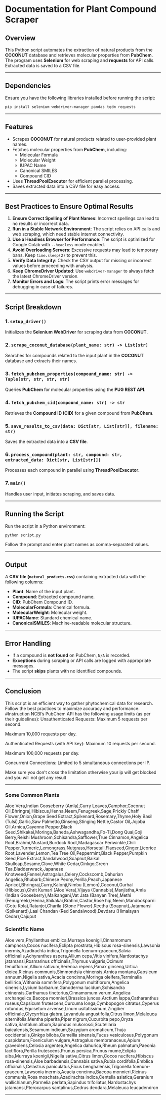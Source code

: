 # Documentation for Plant Compound Scraper

## Overview
This Python script automates the extraction of natural products from the **COCONUT** database and retrieves molecular properties from **PubChem**. The program uses **Selenium** for web scraping and **requests** for API calls. Extracted data is saved to a CSV file.

---

## Dependencies
Ensure you have the following libraries installed before running the script:
```bash
pip install selenium webdriver-manager pandas tqdm requests
```

---

## Features
- Scrapes **COCONUT** for natural products related to user-provided plant names.
- Fetches molecular properties from **PubChem**, including:
  - Molecular Formula
  - Molecular Weight
  - IUPAC Name
  - Canonical SMILES
  - Compound CID
- Uses **ThreadPoolExecutor** for efficient parallel processing.
- Saves extracted data into a CSV file for easy access.

---

## Best Practices to Ensure Optimal Results
1. **Ensure Correct Spelling of Plant Names**: Incorrect spellings can lead to no results or incorrect data.
2. **Run in a Stable Network Environment**: The script relies on API calls and web scraping, which need stable internet connectivity.
3. **Use a Headless Browser for Performance**: The script is optimized for Google Colab with `--headless` mode enabled.
4. **Avoid Overloading Servers**: Excessive requests may lead to temporary bans. Keep `time.sleep(2)` to prevent this.
5. **Verify Data Integrity**: Check the CSV output for missing or incorrect values before proceeding with analysis.
6. **Keep ChromeDriver Updated**: Use `webdriver-manager` to always fetch the latest ChromeDriver version.
7. **Monitor Errors and Logs**: The script prints error messages for debugging in case of failures.

---

## Script Breakdown
### 1. `setup_driver()`
Initializes the **Selenium WebDriver** for scraping data from **COCONUT**.

### 2. `scrape_coconut_database(plant_name: str) -> List[str]`
Searches for compounds related to the input plant in the **COCONUT** database and extracts their names.

### 3. `fetch_pubchem_properties(compound_name: str) -> Tuple[str, str, str, str]`
Queries **PubChem** for molecular properties using the **PUG REST API**.

### 4. `fetch_pubchem_cid(compound_name: str) -> str`
Retrieves the **Compound ID (CID)** for a given compound from **PubChem**.

### 5. `save_results_to_csv(data: Dict[str, List[str]], filename: str)`
Saves the extracted data into a **CSV file**.

### 6. `process_compound(plant: str, compound: str, extracted_data: Dict[str, List[str]])`
Processes each compound in parallel using **ThreadPoolExecutor**.

### 7. `main()`
Handles user input, initiates scraping, and saves data.

---

## Running the Script
Run the script in a Python environment:
```bash
python script.py
```
Follow the prompt and enter plant names as comma-separated values.

---

## Output
A **CSV file (`natural_products.csv`)** containing extracted data with the following columns:
- **Plant**: Name of the input plant.
- **Compound**: Extracted compound name.
- **CID**: PubChem Compound ID.
- **MolecularFormula**: Chemical formula.
- **MolecularWeight**: Molecular weight.
- **IUPACName**: Standard chemical name.
- **CanonicalSMILES**: Machine-readable molecular structure.

---

## Error Handling
- If a compound is **not found** on PubChem, `N/A` is recorded.
- **Exceptions** during scraping or API calls are logged with appropriate messages.
- The script **skips** plants with no identified compounds.

---

## Conclusion
This script is an efficient way to gather phytochemical data for research. Follow the best practices to maximize accuracy and performance.
#Instruction
NCBI’s PubChem API has the following usage limits (as per their guidelines):
Unauthenticated Requests:
Maximum 5 requests per second.

Maximum 10,000 requests per day.

Authenticated Requests (with API key):
Maximum 10 requests per second.

Maximum 100,000 requests per day.

Concurrent Connections: Limited to 5 simultaneous connections per IP.

Make sure you don't cross the limitation otherwise your ip will get blocked and you will not get any result

---
### Some Common Plants 
Aloe Vera,Indian Gooseberry (Amla),Curry Leaves,Camphor,Coconut Oil,Bhringraj,Hibiscus,Henna,Neem,Fenugreek,Sage,Prickly Chaff Flower,Onion,Grape Seed Extract,Spikenard,Rosemary,Thyme,Holy Basil (Tulsi),Garlic,Saw Palmetto,Ginseng,Stinging Nettle,Castor Oil,Jojoba Oil,Arnica,Cayenne Pepper,Black Seed,Shikakai,Moringa,Baheda,Ashwagandha,Fo-Ti,Dong Quai,Goji Berry,Reishi Mushroom,Schisandra,Safflower,True Cinnamon,Angelica Root,Brahmi,Mustard,Burdock Root,Madagascar Periwinkle,Chili Pepper,Turmeric,Lemongrass,Nutgrass,Horsetail,Flaxseed,Ginger,Licorice Root,Lavender,Lemon,Tea Tree Oil,Peppermint,Black Pepper,Pumpkin Seed,Rice Extract,Sandalwood,Soapnut,Baikal Skullcap,Sesame,Clove,White Cedar,Ginkgo,Green Tea,Bladderwrack,Japanese Knotweed,Fennel,Astragalus,Celery,Cockscomb,Dahurian Angelica,Rhubarb,Chinese Peony,Perilla,Peach,Japanese Apricot,Bhringraj,Curry,Kalonji,Nimbu (Lemon),Coconut,Gurhal (Hibiscus),Ghrit Kumari (Aloe Vera),Vijaya (Cannabis),Manjistha,Amla (Indian Gooseberry),Malkangani,Vat Jata (Banyan Tree),Methi (Fenugreek),Henna,Shikakai,Brahmi,Castor,Rose hip,Neem,Mandookparni (Gotu Kola),Ratanjot,Charila (Stone Flower),Reetha (Soapnut),Jatamansi (Spikenard),Laal Chandan (Red Sandalwood),Devdaru (Himalayan Cedar),Cajuput
### Scientific Name
Aloe vera,Phyllanthus emblica,Murraya koenigii,Cinnamomum camphora,Cocos nucifera,Eclipta prostrata,Hibiscus rosa-sinensis,Lawsonia inermis,Azadirachta indica,Trigonella foenum-graecum,Salvia officinalis,Achyranthes aspera,Allium cepa,Vitis vinifera,Nardostachys jatamansi,Rosmarinus officinalis,Thymus vulgaris,Ocimum tenuiflorum,Allium sativum,Serenoa repens,Panax ginseng,Urtica dioica,Ricinus communis,Simmondsia chinensis,Arnica montana,Capsicum annuum,Nigella sativa,Acacia concinna,Moringa oleifera,Terminalia bellirica,Withania somnifera,Polygonum multiflorum,Angelica sinensis,Lycium barbarum,Ganoderma lucidum,Schisandra chinensis,Carthamus tinctorius,Cinnamomum verum,Angelica archangelica,Bacopa monnieri,Brassica juncea,Arctium lappa,Catharanthus roseus,Capsicum frutescens,Curcuma longa,Cymbopogon citratus,Cyperus rotundus,Equisetum arvense,Linum usitatissimum,Zingiber officinale,Glycyrrhiza glabra,Lavandula angustifolia,Citrus limon,Melaleuca alternifolia,Mentha piperita,Piper nigrum,Cucurbita pepo,Oryza sativa,Santalum album,Sapindus mukorossi,Scutellaria baicalensis,Sesamum indicum,Syzygium aromaticum,Thuja occidentalis,Ginkgo biloba,Camellia sinensis,Fucus vesiculosus,Polygonum cuspidatum,Foeniculum vulgare,Astragalus membranaceus,Apium graveolens,Celosia argentea,Angelica dahurica,Rheum palmatum,Paeonia lactiflora,Perilla frutescens,Prunus persica,Prunus mume,Eclipta alba,Murraya koenigii,Nigella sativa,Citrus limon,Cocos nucifera,Hibiscus rosa-sinensis,Aloe barbadensis,Cannabis sativa,Rubia cordifolia,Emblica officinalis,Celastrus paniculatus,Ficus benghalensis,Trigonella foenum-graecum,Lawsonia inermis,Acacia concinna,Bacopa monnieri,Ricinus communis,Rosa moschata,Azadirachta indica,Centella asiatica,Geranium wallichianum,Parmelia perlata,Sapindus trifoliatus,Nardostachys jatamansi,Pterocarpus santalinus,Cedrus deodara,Melaleuca leucadendron

---
